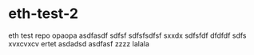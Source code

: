 # eth-test-2
eth test repo
opaopa
asdfasdf
sdfsf
sdfsfsdfsf
sxxdx
sdfsfdf
dfdfdf
sdfs
xvxcvxcv
ertet
asdadsd
asdfasf
zzzz
lalala
